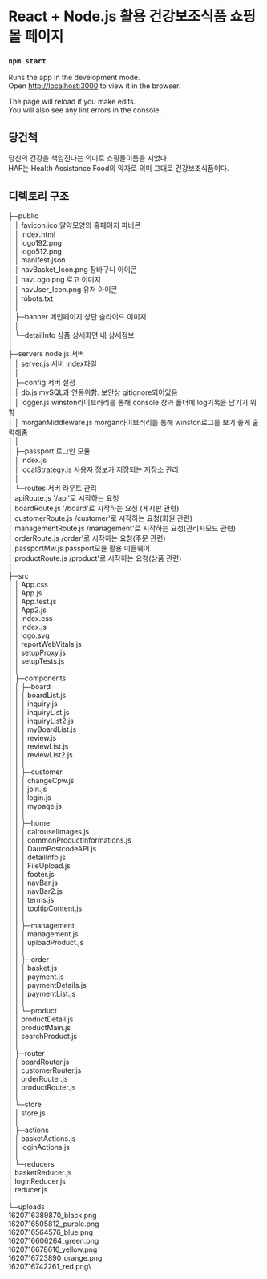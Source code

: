 # React + Node.js 활용 건강보조식품 쇼핑몰 페이지
### `npm start`

Runs the app in the development mode.\
Open [http://localhost:3000](http://localhost:3000) to view it in the browser.

The page will reload if you make edits.\
You will also see any lint errors in the console.

## 당건책

당신의 건강을 책임진다는 의미로 쇼핑몰이름을 지었다.\
HAF는 Health Assistance Food의 약자로 의미 그대로 건강보조식품이다.

## 디렉토리 구조
├─public\
│  │  favicon.ico  알약모양의 홈페이지 파비콘\
│  │  index.html\
│  │  logo192.png\
│  │  logo512.png\
│  │  manifest.json\
│  │  navBasket_Icon.png 장바구니 아이콘\
│  │  navLogo.png 로고 이미지\
│  │  navUser_Icon.png 유저 아이콘\
│  │  robots.txt\
│  │  \
│  ├─banner 메인페이지 상단 슬라이드 이미지\
│  │      \
│  └─detailInfo 상품 상세화면 내 상세정보\
│          \
├─servers node.js 서버\
│  │  server.js 서버 index파일\
│  │  \
│  ├─config 서버 설정\
│  │      db.js mySQL과 연동위함. 보안상 gitignore되어있음\
│  │      logger.js winston라이브러리를 통해 console 창과 폴더에 log기록을 남기기 위함\
│  │      morganMiddleware.js morgan라이브러리를 통해 winston로그를 보기 좋게 출력해줌\
│  │          \
│  ├─passport 로그인 모듈\
│  │      index.js\
│  │      localStrategy.js 사용자 정보가 저장되는 저장소 관리\
│  │      \
│  └─routes 서버 라우트 관리\
│          apiRoute.js '/api'로 시작하는 요청\
│          boardRoute.js '/board'로 시작하는 요청 (게시판 관련)\
│          customerRoute.js /customer'로 시작하는 요청(회원 관련)\
│          managementRoute.js /management'로 시작하는 요청(관리자모드 관련)\
│          orderRoute.js /order'로 시작하는 요청(주문 관련)\
│          passportMw.js passport모듈 활용 미들웨어\
│          productRoute.js /product'로 시작하는 요청(상품 관련)\
│          \
├─src\
│  │  App.css\
│  │  App.js\
│  │  App.test.js\
│  │  App2.js\
│  │  index.css\
│  │  index.js\
│  │  logo.svg\
│  │  reportWebVitals.js\
│  │  setupProxy.js\
│  │  setupTests.js\
│  │  \
│  ├─components\
│  │  ├─board\
│  │  │      boardList.js\
│  │  │      inquiry.js\
│  │  │      inquiryList.js\
│  │  │      inquiryList2.js\
│  │  │      myBoardList.js\
│  │  │      review.js\
│  │  │      reviewList.js\
│  │  │      reviewList2.js\
│  │  │      \
│  │  ├─customer\
│  │  │      changeCpw.js\
│  │  │      join.js\
│  │  │      login.js\
│  │  │      mypage.js\
│  │  │      \
│  │  ├─home\
│  │  │      calrouselImages.js\
│  │  │      commonProductInformations.js\
│  │  │      DaumPostcodeAPI.js\
│  │  │      detailInfo.js\
│  │  │      FileUpload.js\
│  │  │      footer.js\
│  │  │      navBar.js\
│  │  │      navBar2.js\
│  │  │      terms.js\
│  │  │      tooltipContent.js\
│  │  │      \
│  │  ├─management\
│  │  │      management.js\
│  │  │      uploadProduct.js\
│  │  │      \
│  │  ├─order\
│  │  │      basket.js\
│  │  │      payment.js\
│  │  │      paymentDetails.js\
│  │  │      paymentList.js\
│  │  │      \
│  │  └─product\
│  │          productDetail.js\
│  │          productMain.js\
│  │          searchProduct.js\
│  │          \
│  ├─router\
│  │      boardRouter.js\
│  │      customerRouter.js\
│  │      orderRouter.js\
│  │      productRouter.js\
│  │      \
│  └─store\
│      │  store.js\
│      │  \
│      ├─actions\
│      │      basketActions.js\
│      │      loginActions.js\
│      │      \
│      └─reducers\
│              basketReducer.js\
│              loginReducer.js\
│              reducer.js\
│              \
└─uploads\
        1620716389870_black.png\
        1620716505812_purple.png\
        1620716564576_blue.png\
        1620716606264_green.png\
        1620716678616_yellow.png\
        1620716723890_orange.png\
        1620716742261_red.png\
